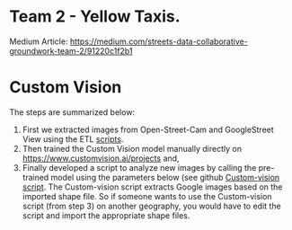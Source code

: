 # Team 2 - Yellow Taxis.

Medium Article: https://medium.com/streets-data-collaborative-groundwork-team-2/91220c1f2b1

# Custom Vision 

The steps are summarized below:

1. First we extracted images from Open-Street-Cam and GoogleStreet View using the ETL [scripts](https://github.com/Streets-Data-Collaborative/groundwork-detection/tree/master/Taxis/ETL_scripts). 
2. Then trained the Custom Vision model manually directly on https://www.customvision.ai/projects and, 
3. Finally developed a script to analyze new images by calling the pre-trained model using the parameters below (see github [Custom-vision script](https://github.com/Streets-Data-Collaborative/groundwork-detection/blob/master/Taxis/CustomVisionPrediction_scripts/Cab_Counting_Neighborhoods.ipynb).
The  Custom-vision script extracts Google images based on the imported shape file. So if someone wants to use the  Custom-vision script (from step 3) on another geography, you would have to edit the script and import the appropriate shape files.
